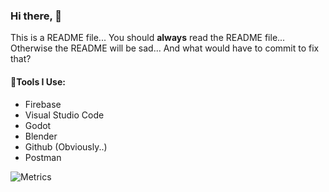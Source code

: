 
### Hi there, 👋
This is a README file... You should **always** read the README file... Otherwise the README will be sad... And what would have to commit to fix that?

#### 🔬Tools I Use:
- Firebase
- Visual Studio Code
- Godot
- Blender
- Github (Obviously..)
- Postman

![Metrics](https://metrics.lecoq.io/joshpinto6?template=classic&introduction=1&calendar=1&base.indepth=false&introduction.title=true&calendar.limit=1&config.timezone=America%2FNew_York)
